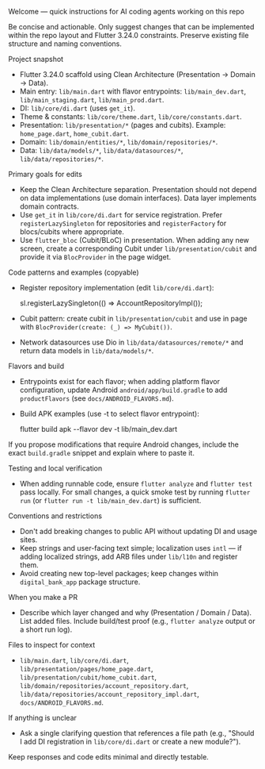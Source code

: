 Welcome — quick instructions for AI coding agents working on this repo

Be concise and actionable. Only suggest changes that can be implemented within the repo layout and Flutter 3.24.0 constraints. Preserve existing file structure and naming conventions.

Project snapshot
- Flutter 3.24.0 scaffold using Clean Architecture (Presentation → Domain → Data).
- Main entry: `lib/main.dart` with flavor entrypoints: `lib/main_dev.dart`, `lib/main_staging.dart`, `lib/main_prod.dart`.
- DI: `lib/core/di.dart` (uses `get_it`).
- Theme & constants: `lib/core/theme.dart`, `lib/core/constants.dart`.
- Presentation: `lib/presentation/*` (pages and cubits). Example: `home_page.dart`, `home_cubit.dart`.
- Domain: `lib/domain/entities/*`, `lib/domain/repositories/*`.
- Data: `lib/data/models/*`, `lib/data/datasources/*`, `lib/data/repositories/*`.

Primary goals for edits
- Keep the Clean Architecture separation. Presentation should not depend on data implementations (use domain interfaces). Data layer implements domain contracts.
- Use `get_it` in `lib/core/di.dart` for service registration. Prefer `registerLazySingleton` for repositories and `registerFactory` for blocs/cubits where appropriate.
- Use `flutter_bloc` (Cubit/BLoC) in presentation. When adding any new screen, create a corresponding Cubit under `lib/presentation/cubit` and provide it via `BlocProvider` in the page widget.

Code patterns and examples (copyable)
- Register repository implementation (edit `lib/core/di.dart`):

  sl.registerLazySingleton<AccountRepository>(() => AccountRepositoryImpl());

- Cubit pattern: create cubit in `lib/presentation/cubit` and use in page with `BlocProvider(create: (_) => MyCubit())`.
- Network datasources use Dio in `lib/data/datasources/remote/*` and return data models in `lib/data/models/*`.

Flavors and build
- Entrypoints exist for each flavor; when adding platform flavor configuration, update Android `android/app/build.gradle` to add `productFlavors` (see `docs/ANDROID_FLAVORS.md`).
- Build APK examples (use -t to select flavor entrypoint):

  flutter build apk --flavor dev -t lib/main_dev.dart

If you propose modifications that require Android changes, include the exact `build.gradle` snippet and explain where to paste it.

Testing and local verification
- When adding runnable code, ensure `flutter analyze` and `flutter test` pass locally. For small changes, a quick smoke test by running `flutter run` (or `flutter run -t lib/main_dev.dart`) is sufficient.

Conventions and restrictions
- Don't add breaking changes to public API without updating DI and usage sites.
- Keep strings and user-facing text simple; localization uses `intl` — if adding localized strings, add ARB files under `lib/l10n` and register them.
- Avoid creating new top-level packages; keep changes within `digital_bank_app` package structure.

When you make a PR
- Describe which layer changed and why (Presentation / Domain / Data). List added files. Include build/test proof (e.g., `flutter analyze` output or a short run log).

Files to inspect for context
- `lib/main.dart`, `lib/core/di.dart`, `lib/presentation/pages/home_page.dart`, `lib/presentation/cubit/home_cubit.dart`, `lib/domain/repositories/account_repository.dart`, `lib/data/repositories/account_repository_impl.dart`, `docs/ANDROID_FLAVORS.md`.

If anything is unclear
- Ask a single clarifying question that references a file path (e.g., "Should I add DI registration in `lib/core/di.dart` or create a new module?").

Keep responses and code edits minimal and directly testable.
